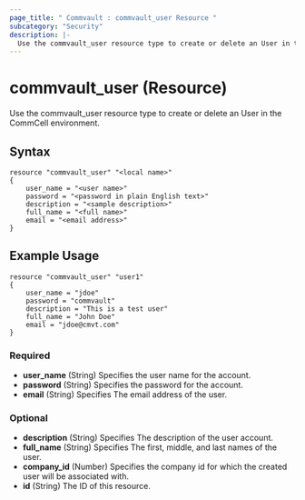 ```yaml
---
page_title: " Commvault : commvault_user Resource "
subcategory: "Security"
description: |-
  Use the commvault_user resource type to create or delete an User in the CommCell environment.
---
```


# commvault_user (Resource)

Use the commvault_user resource type to create or delete an User in the CommCell environment.

## Syntax

```
resource "commvault_user" "<local name>" 
{
	user_name = "<user name>"
	password = "<password in plain English text>"
	description = "<sample description>"
	full_name = "<full name>"
	email = "<email address>"
}
```

## Example Usage

```
resource "commvault_user" "user1" 
{
	user_name = "jdoe"
	password = "commvault"
	description = "This is a test user"
	full_name = "John Doe"
	email = "jdoe@cmvt.com"
}
```


### Required

- **user_name** (String) Specifies the user name for the account.
- **password** (String) Specifies the password for the account.
- **email** (String) Specifies The email address of the user.

### Optional

- **description** (String) Specifies The description of the user account.
- **full_name** (String) Specifies The first, middle, and last names of the user.
- **company_id** (Number) Specifies the company id for which the created user will be associated with.
- **id** (String) The ID of this resource.

